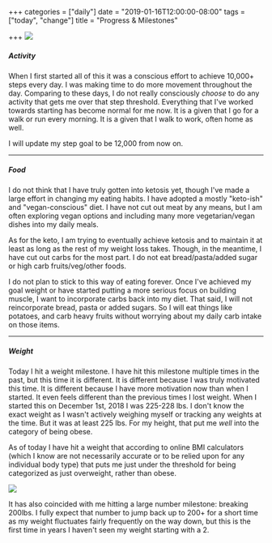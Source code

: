 +++
categories = ["daily"]
date = "2019-01-16T12:00:00-08:00"
tags = ["today", "change"]
title = "Progress & Milestones"

+++
![](/uploads/IMG_8894.JPG)

##### Activity

When I first started all of this it was a conscious effort to achieve 10,000+ steps every day. I was making time to do more movement throughout the day. Comparing to these days, I do not really consciously _choose_ to do any activity that gets me over that step threshold. Everything that I've worked towards starting has become normal for me now. It is a given that I go for a walk or run every morning. It is a given that I walk to work, often home as well.

I will update my step goal to be 12,000 from now on.

***

##### Food

I do not think that I have truly gotten into ketosis yet, though I've made a large effort in changing my eating habits. I have adopted a mostly "keto-ish" and "vegan-conscious" diet. I have not cut out meat by any means, but I am often exploring vegan options and including many more vegetarian/vegan dishes into my daily meals. 

As for the keto, I am trying to eventually achieve ketosis and to maintain it at least as long as the rest of my weight loss takes. Though, in the meantime, I have cut out carbs for the most part. I do not eat bread/pasta/added sugar or high carb fruits/veg/other foods. 

I do not plan to stick to this way of eating forever. Once I've achieved my goal weight or have started putting a more serious focus on building muscle, I want to incorporate carbs back into my diet. That said, I will not reincorporate bread, pasta or added sugars. So I will eat things like potatoes, and carb heavy fruits without worrying about my daily carb intake on those items.

***

##### Weight

Today I hit a weight milestone. I have hit this milestone multiple times in the past, but this time it is different. It is different because I was truly motivated this time. It is different because I have more motivation now than when I started. It even feels different than the previous times I lost weight. When I started this on December 1st, 2018 I was 225-228 lbs. I don't know the exact weight as I wasn't actively weighing myself or tracking any weights at the time. But it was at least 225 lbs. For my height, that put me _well_ into the category of being obese. 

As of today I have hit a weight that according to online BMI calculators (which I know are not necessarily accurate or to be relied upon for any individual body type) that puts me just under the threshold for being categorized as just overweight, rather than obese.

![](/uploads/IMG_8896.JPG)

It has also coincided with me hitting a large number milestone: breaking 200lbs. I fully expect that number to jump back up to 200+ for a short time as my weight fluctuates fairly frequently on the way down, but this is the first time in years I haven't seen my weight starting with a 2.